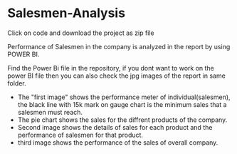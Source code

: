 # Salesmen-Analysis
Click on code and download the project as zip file

Performance of Salesmen in the company is analyzed in the report by using POWER BI.

Find the Power Bi file in the repository, if you dont want to work on the power BI file then you can also check the jpg images of the report in same folder. 

- The "first image" shows the performance meter of individual(salesmen), the black line with 15k mark on gauge chart is the minimum sales that a salesmen must reach.
- The pie chart shows the sales for the diffrent products of the company.
- Second image shows the details of sales for each product and the performance of salesmen for that product.
- third image shows the performance of the sales of overall company. 
